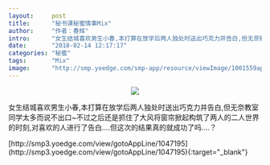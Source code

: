 ```yaml
---
layout:     post
title:      "秘书课秘蜜情事Mix"
author:     "作者：春辉"
intro:      "女生结城喜欢男生小春,本打算在放学后两人独处时送出巧克力并告白,但无奈教室同学太多而说不出口~不过之后还是抓住了大风将窗帘掀起构筑了两人的二人世界的时刻,对喜欢的人进行了告白....但这次的结果真的就成功了吗....？"
date:       "2018-02-14 12:17:17"
categories: "秘蜜"
tags:       "Mix"
image:      "http://smp.yoedge.com/smp-app/resource/viewImage/1001559appline.png"
---
```

<div style="text-align: center">
<p><img src="http://smp.yoedge.com/smp-app/resource/viewImage/1001559appline.png"/></p>
</div>
<p class="post-meta">
<span>女生结城喜欢男生小春,本打算在放学后两人独处时送出巧克力并告白,但无奈教室同学太多而说不出口~不过之后还是抓住了大风将窗帘掀起构筑了两人的二人世界的时刻,对喜欢的人进行了告白....但这次的结果真的就成功了吗....？</span>
</p>
[http://smp3.yoedge.com/view/gotoAppLine/1047195](http://smp3.yoedge.com/view/gotoAppLine/1047195){:target="_blank"}


